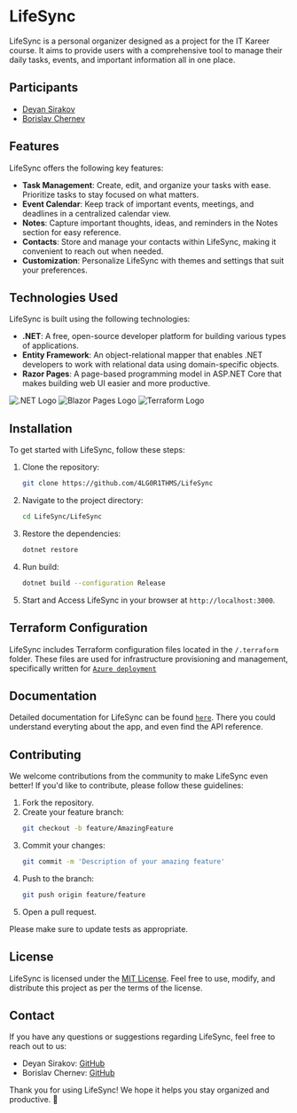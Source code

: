 # LifeSync

LifeSync is a personal organizer designed as a project for the IT Kareer course. It aims to provide users with a comprehensive tool to manage their daily tasks, events, and important information all in one place.

## Participants
* [Deyan Sirakov](https://github.com/Deyan2306)
* [Borislav Chernev](https://github.com/BorislavChernev)

## Features
LifeSync offers the following key features:
- **Task Management**: Create, edit, and organize your tasks with ease. Prioritize tasks to stay focused on what matters.
- **Event Calendar**: Keep track of important events, meetings, and deadlines in a centralized calendar view.
- **Notes**: Capture important thoughts, ideas, and reminders in the Notes section for easy reference.
- **Contacts**: Store and manage your contacts within LifeSync, making it convenient to reach out when needed.
- **Customization**: Personalize LifeSync with themes and settings that suit your preferences.

## Technologies Used
LifeSync is built using the following technologies:
- **.NET**: A free, open-source developer platform for building various types of applications.
- **Entity Framework**: An object-relational mapper that enables .NET developers to work with relational data using domain-specific objects.
- **Razor Pages**: A page-based programming model in ASP.NET Core that makes building web UI easier and more productive.

![.NET Logo](https://global-uploads.webflow.com/6047a9e35e5dc54ac86ddd90/63064f1fedf422395124660e_e7d03466.png)
![Blazor Pages Logo](https://seeklogo.com/images/B/blazor-logo-B6B0844B72-seeklogo.com.png)
![Terraform Logo](https://s3.amazonaws.com/media-p.slid.es/uploads/505004/images/6599295/terraform.png)

## Installation
To get started with LifeSync, follow these steps:

1. Clone the repository:
   ```bash
   git clone https://github.com/4LG0R1THMS/LifeSync
   ```
2. Navigate to the project directory:
   ```bash
   cd LifeSync/LifeSync
   ```
3. Restore the dependencies:
   ```bash
   dotnet restore
   ```
4. Run build:
   ```bash
   dotnet build --configuration Release
   ```
5. Start and Access LifeSync in your browser at `http://localhost:3000`.

## Terraform Configuration
LifeSync includes Terraform configuration files located in the `/.terraform` folder. These files are used for infrastructure provisioning and management, specifically written for [`Azure deployment`](/docs/deployment/azure_deployment.md)

## Documentation
Detailed documentation for LifeSync can be found [`here`](/docs). There you could understand everyting about the app, and even find the API reference.

## Contributing
We welcome contributions from the community to make LifeSync even better! If you'd like to contribute, please follow these guidelines:

1. Fork the repository.
2. Create your feature branch:
   ```bash
   git checkout -b feature/AmazingFeature
   ```
3. Commit your changes:
   ```bash
   git commit -m 'Description of your amazing feature'
   ```
4. Push to the branch:
   ```bash
   git push origin feature/feature
   ```
5. Open a pull request.

Please make sure to update tests as appropriate.

## License
LifeSync is licensed under the [MIT License](LICENSE). Feel free to use, modify, and distribute this project as per the terms of the license.

## Contact
If you have any questions or suggestions regarding LifeSync, feel free to reach out to us:
- Deyan Sirakov: [GitHub](https://github.com/Deyan2306)
- Borislav Chernev: [GitHub](https://github.com/BorislavChernev)

Thank you for using LifeSync! We hope it helps you stay organized and productive. 🚀
